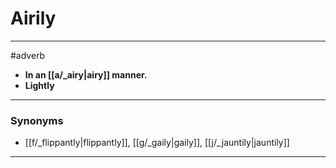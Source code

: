 # Airily
---
#adverb
- **In an [[a/_airy|airy]] manner.**
- **Lightly**
---
### Synonyms
- [[f/_flippantly|flippantly]], [[g/_gaily|gaily]], [[j/_jauntily|jauntily]]
---
